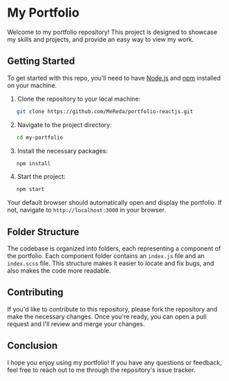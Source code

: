# My Portfolio

Welcome to my portfolio repository! This project is designed to showcase my skills and projects, and provide an easy way to view my work.

## Getting Started

To get started with this repo, you'll need to have [Node.js](https://nodejs.org/en/) and [npm](https://www.npmjs.com/get-npm) installed on your machine.

1. Clone the repository to your local machine:

```bash
   git clone https://github.com/MeReda/portfolio-reactjs.git
```

2. Navigate to the project directory:

```bash
   cd my-portfolio
```

3. Install the necessary packages:

```bash
   npm install
```

4. Start the project:

```bash
   npm start
```

Your default browser should automatically open and display the portfolio. If not, navigate to `http://localhost:3000` in your browser.

## Folder Structure

The codebase is organized into folders, each representing a component of the portfolio. Each component folder contains an `index.js` file and an `index.scss` file. This structure makes it easier to locate and fix bugs, and also makes the code more readable.

## Contributing

If you'd like to contribute to this repository, please fork the repository and make the necessary changes. Once you're ready, you can open a pull request and I'll review and merge your changes.

## Conclusion

I hope you enjoy using my portfolio! If you have any questions or feedback, feel free to reach out to me through the repository's issue tracker.
